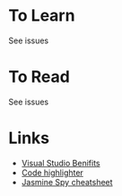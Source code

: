 # To Learn
See issues

# To Read
See issues

# Links
* [Visual Studio Benifits](https://my.visualstudio.com/benefits)
* [Code highlighter](http://hilite.me/)
* [Jasmine Spy cheatsheet](http://tobyho.com/2011/12/15/jasmine-spy-cheatsheet/)
